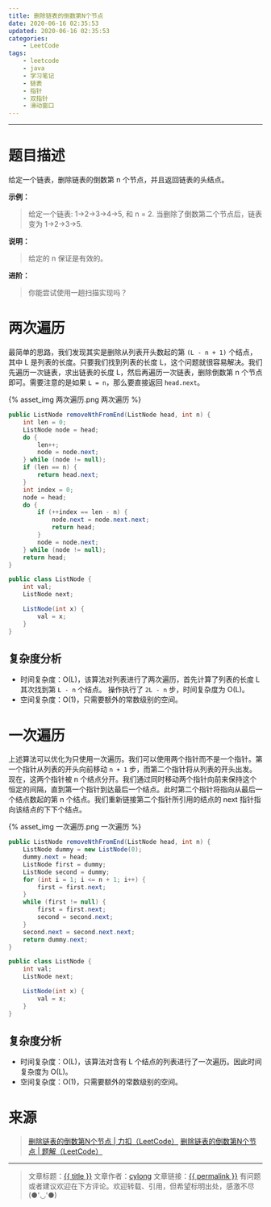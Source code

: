 ```yaml
---
title: 删除链表的倒数第N个节点
date: 2020-06-16 02:35:53
updated: 2020-06-16 02:35:53
categories:
    - LeetCode
tags:
    - leetcode
    - java
    - 学习笔记
    - 链表
    - 指针
    - 双指针
    - 滑动窗口
---
```

---

# 题目描述

给定一个链表，删除链表的倒数第 n 个节点，并且返回链表的头结点。

**示例：**
> 给定一个链表: 1->2->3->4->5, 和 n = 2.
> 当删除了倒数第二个节点后，链表变为 1->2->3->5.

**说明：**
> 给定的 n 保证是有效的。

**进阶：**
> 你能尝试使用一趟扫描实现吗？

<!-- more -->

# 两次遍历

最简单的思路，我们发现其实是删除从列表开头数起的第 `(L - n + 1)` 个结点，其中 L 是列表的长度。只要我们找到列表的长度 L，这个问题就很容易解决。我们先遍历一次链表，求出链表的长度 L，然后再遍历一次链表，删除倒数第 n 个节点即可。需要注意的是如果 `L = n`，那么要直接返回 `head.next`。

{% asset_img 两次遍历.png 两次遍历 %}

```java
public ListNode removeNthFromEnd(ListNode head, int n) {
    int len = 0;
    ListNode node = head;
    do {
        len++;
        node = node.next;
    } while (node != null);
    if (len == n) {
        return head.next;
    }
    int index = 0;
    node = head;
    do {
        if (++index == len - n) {
            node.next = node.next.next;
            return head;
        }
        node = node.next;
    } while (node != null);
    return head;
}

public class ListNode {
    int val;
    ListNode next;

    ListNode(int x) {
        val = x;
    }
}
```

## 复杂度分析

* 时间复杂度：O(L)，该算法对列表进行了两次遍历，首先计算了列表的长度 L 其次找到第 `L - n` 个结点。 操作执行了 `2L - n` 步，时间复杂度为 O(L)。
* 空间复杂度：O(1)，只需要额外的常数级别的空间。

# 一次遍历

上述算法可以优化为只使用一次遍历。我们可以使用两个指针而不是一个指针。第一个指针从列表的开头向前移动 `n + 1` 步，而第二个指针将从列表的开头出发。现在，这两个指针被 n 个结点分开。我们通过同时移动两个指针向前来保持这个恒定的间隔，直到第一个指针到达最后一个结点。此时第二个指针将指向从最后一个结点数起的第 n 个结点。我们重新链接第二个指针所引用的结点的 next 指针指向该结点的下下个结点。

{% asset_img 一次遍历.png 一次遍历 %}

```java
public ListNode removeNthFromEnd(ListNode head, int n) {
    ListNode dummy = new ListNode(0);
    dummy.next = head;
    ListNode first = dummy;
    ListNode second = dummy;
    for (int i = 1; i <= n + 1; i++) {
        first = first.next;
    }
    while (first != null) {
        first = first.next;
        second = second.next;
    }
    second.next = second.next.next;
    return dummy.next;
}

public class ListNode {
    int val;
    ListNode next;

    ListNode(int x) {
        val = x;
    }
}
```


## 复杂度分析

* 时间复杂度：O(L)，该算法对含有 L 个结点的列表进行了一次遍历。因此时间复杂度为 O(L)。
* 空间复杂度：O(1)，只需要额外的常数级别的空间。

# 来源

> [删除链表的倒数第N个节点 | 力扣（LeetCode）][1]
> [删除链表的倒数第N个节点 | 题解（LeetCode）][2]

---

> 文章标题：<a href='{{ permalink }}' title='{{ title }}' >{{ title }}</a>
> 文章作者：[cylong](http://www.cylong.com/about/ "cylong")
> 文章链接：<a href='{{ permalink }}' title='{{ title }}' >{{ permalink }}</a>
> 有问题或者建议欢迎在下方评论。欢迎转载、引用，但希望标明出处，感激不尽(●'◡'●)

[1]: https://leetcode-cn.com/problems/remove-nth-node-from-end-of-list/ "删除链表的倒数第N个节点 | 力扣（LeetCode）"
[2]: https://leetcode-cn.com/problems/remove-nth-node-from-end-of-list/solution/shan-chu-lian-biao-de-dao-shu-di-nge-jie-dian-by-l/ "删除链表的倒数第N个节点 | 题解（LeetCode）"
